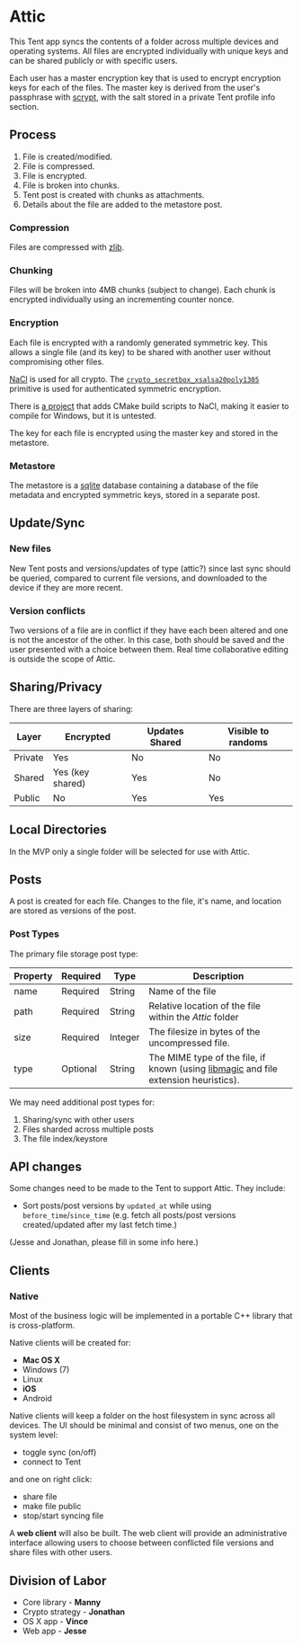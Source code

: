 # Attic

This Tent app syncs the contents of a folder across multiple devices and operating systems. All files are encrypted individually with unique keys and can be shared publicly or with specific users. 

Each user has a master encryption key that is used to encrypt encryption keys
for each of the files. The master key is derived from the user's passphrase with
[scrypt](http://www.tarsnap.com/scrypt.html), with the salt stored in a private
Tent profile info section.

## Process

1. File is created/modified.
2. File is compressed.
3. File is encrypted.
4. File is broken into chunks.
5. Tent post is created with chunks as attachments.
6. Details about the file are added to the metastore post.

### Compression

Files are compressed with [zlib](http://zlib.net/).

### Chunking

Files will be broken into 4MB chunks (subject to change). Each chunk is
encrypted individually using an incrementing counter nonce.

### Encryption

Each file is encrypted with a randomly generated symmetric key. This allows a single file (and its key) to be shared with another user without compromising other files.

[NaCl](http://nacl.cr.yp.to/) is used for all crypto.  The
[`crypto_secretbox_xsalsa20poly1305`](http://nacl.cr.yp.to/secretbox.html) primitive is used for authenticated
symmetric encryption.

There is [a project](https://github.com/cjdelisle/cnacl) that adds CMake build
scripts to NaCl, making it easier to compile for Windows, but it is untested.

The key for each file is encrypted using the master key and stored in the
metastore.

### Metastore

The metastore is a [sqlite](http://sqlite.org/index.html) database containing
a database of the file metadata and encrypted symmetric keys, stored in
a separate post.

## Update/Sync

### New files

New Tent posts and versions/updates of type (attic?) since last sync should be queried, compared to current file versions, and downloaded to the device if they are more recent.

### Version conflicts

Two versions of a file are in conflict if they have each been altered and one is not the ancestor of the other. In this case, both should be saved and the user presented with a choice between them. Real time collaborative editing is outside the scope of Attic.

## Sharing/Privacy

There are three layers of sharing:

Layer | Encrypted | Updates Shared | Visible to randoms
------------ | ------------- | ------------ | ------------
Private | Yes | No | No
Shared | Yes (key shared) | Yes | No
Public | No | Yes | Yes

## Local Directories

In the MVP only a single folder will be selected for use with Attic.

## Posts

A post is created for each file. Changes to the file, it's name, and location are stored as versions of the post.

### Post Types

The primary file storage post type:

Property | Required | Type | Description
------------ | ------------- | ------------ | ----------
name | Required | String | Name of the file
path | Required | String | Relative location of the file within the *Attic* folder
size | Required | Integer | The filesize in bytes of the uncompressed file.
type | Optional | String | The MIME type of the file, if known (using [libmagic](https://en.wikipedia.org/wiki/Libmagic) and file extension heuristics).

We may need additional post types for:

1. Sharing/sync with other users
2. Files sharded across multiple posts
3. The file index/keystore

## API changes

Some changes need to be made to the Tent to support Attic. They include:

- Sort posts/post versions by `updated_at` while using `before_time`/`since_time` (e.g. fetch all posts/post versions created/updated after my last fetch time.)

(Jesse and Jonathan, please fill in some info here.)

## Clients

### Native

Most of the business logic will be implemented in a portable C++ library that is cross-platform.

Native clients will be created for:

 - **Mac OS X**
 - Windows (7)
 - Linux
 - **iOS**
 - Android
 
Native clients will keep a folder on the host filesystem in sync across all devices. The UI should be minimal and consist of two menus, one on the system level:

 - toggle sync (on/off)
 - connect to Tent

and one on right click:

 - share file
 - make file public
 - stop/start syncing file
 
A **web client** will also be built. The web client will provide an administrative interface allowing users to choose between conflicted file versions and share files with other users.


## Division of Labor

 - Core library - **Manny**
 - Crypto strategy - **Jonathan**
 - OS X app - **Vince**
 - Web app - **Jesse**
